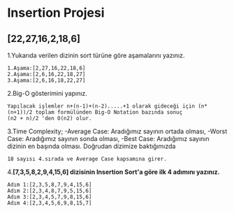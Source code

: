 # Insertion Projesi

## [22,27,16,2,18,6]

1.Yukarıda verilen dizinin sort türüne göre aşamalarını yazınız.


```
1.Aşama:[2,27,16,22,18,6]
2.Aşama:[2,6,16,22,18,27]
3.Aşama:[2,6,16,18,22,27]
```
2.Big-O gösterimini yapınız.
```
Yapılacak işlemler n+(n-1)+(n-2).....+1 olarak gideceği için (n*(n+1))/2 toplam formülünden Big-O Notation bazında sonuç 
(n2 + n)/2 'den O(n2) olur.

```

3.Time Complexity; -Average Case: Aradığımız sayının ortada olması, -Worst Case: Aradığımız sayının sonda olması, -Best Case: Aradığımız sayının dizinin en başında olması. Doğrudan dizimize baktığımızda
```
18 sayısı 4.sırada ve Average Case kapsamına girer.
```

4.**[7,3,5,8,2,9,4,15,6] dizisinin Insertion Sort'a göre ilk 4 adımını yazınız.**

```
Adım 1:[2,3,5,8,7,9,4,15,6]
Adım 2:[2,3,4,8,7,9,5,15,6]
Adım 3:[2,3,4,5,7,9,8,15,6]
Adım 4:[2,3,4,5,6,9,8,15,7]
```



